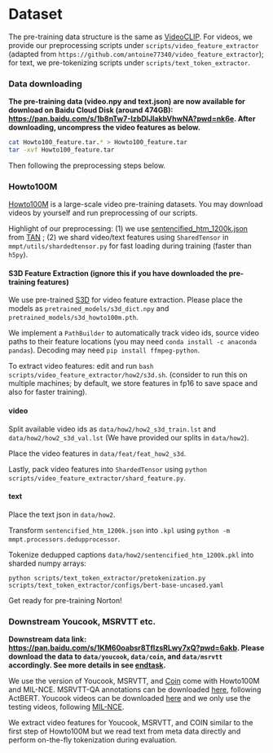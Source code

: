 # Dataset
The pre-training data structure is the same as [VideoCLIP](https://github.com/facebookresearch/fairseq/tree/main/examples/MMPT). For videos, we provide our preprocessing scripts under `scripts/video_feature_extractor` (adapted from `https://github.com/antoine77340/video_feature_extractor`); for text, we pre-tokenizing scripts under `scripts/text_token_extractor`.

### Data downloading
**The pre-training data (video.npy and text.json) are now available for download on Baidu Cloud Disk (around 474GB):
https://pan.baidu.com/s/1b8nTw7-IzbDlJlakbVhwNA?pwd=nk6e. After downloading, uncompress the video features as below.**
```bash
cat Howto100_feature.tar.* > Howto100_feature.tar
tar -xvf Howto100_feature.tar
```
Then following the preprocessing steps below.




### Howto100M
[Howto100M](https://www.di.ens.fr/willow/research/howto100m/) is a large-scale video pre-training datasets. You may download videos by yourself and run preprocessing of our scripts. 

Highlight of our preprocessing: (1) we use [sentencified_htm_1200k.json](http://www.robots.ox.ac.uk/~htd/tan/sentencified_htm_1200k.json) from [TAN](https://www.robots.ox.ac.uk/~vgg/research/tan/) ; (2) we shard video/text features using `SharedTensor` in `mmpt/utils/shardedtensor.py` for fast loading during training (faster than `h5py`).

#### S3D Feature Extraction (ignore this if you have downloaded the pre-training features)
We use pre-trained [S3D](https://github.com/antoine77340/S3D_HowTo100M) for video feature extraction. Please place the models as `pretrained_models/s3d_dict.npy` and `pretrained_models/s3d_howto100m.pth`.

We implement a `PathBuilder` to automatically track video ids, source video paths to their feature locations (you may need `conda install -c anaconda pandas`). Decoding may need `pip install ffmpeg-python`.

To extract video features: edit and run `bash scripts/video_feature_extractor/how2/s3d.sh`. (consider to run this on multiple machines; by default, we store features in fp16 to save space and also for faster training).


#### video

Split available video ids as `data/how2/how2_s3d_train.lst` and `data/how2/how2_s3d_val.lst` (We have provided our splits in `data/how2`).

Place the video features in `data/feat/feat_how2_s3d`.

Lastly, pack video features into `ShardedTensor` using `python scripts/video_feature_extractor/shard_feature.py`.

#### text
Place the text json in `data/how2`.

Transform `sentencified_htm_1200k.json` into `.kpl` using `python -m mmpt.processors.dedupprocessor`.

Tokenize dedupped captions `data/how2/sentencified_htm_1200k.pkl` into sharded numpy arrays:  
```
python scripts/text_token_extractor/pretokenization.py scripts/text_token_extractor/configs/bert-base-uncased.yaml
```

Get ready for pre-training Norton!


### Downstream Youcook, MSRVTT etc.

**Downstream data link: https://pan.baidu.com/s/1KM60oabsr8TflzsRLwy7xQ?pwd=6akb. Please download the data to `data/youcook`, `data/coin`, and `data/msrvtt` accordingly. 
See more details in see [endtask](endtask.md).**

[//]: # (The file name please refer to the yaml file like `test_path: data/msrvtt/MSRVTT_JSFUSION_test.csv` in `projects/retri/norton/test_vtt_zs.yaml`. )

We use the version of Youcook, MSRVTT, and [Coin](https://coin-dataset.github.io) come with Howto100M and MIL-NCE.
MSRVTT-QA annotations can be downloaded [here]((https://drive.google.com/drive/folders/1_Wyr2VEWU4N-OgLBaQDGWXqD2TXXUBaF)), following ActBERT.
Youcook videos can be downloaded [here](https://www.rocq.inria.fr/cluster-willow/amiech/Youcook2_val.zip) and we only use the testing videos, following [MIL-NCE](https://github.com/antoine77340/MIL-NCE_HowTo100M).

We extract video features for Youcook, MSRVTT, and COIN similar to the first step of Howto100M but we read text from meta data directly and perform on-the-fly tokenization during evaluation.

